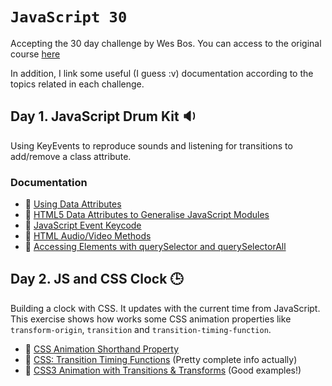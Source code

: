 # `JavaScript 30`

Accepting the 30 day challenge by Wes Bos.
You can access to the original course [here][javascript30-course]

In addition, I link some useful (I guess :v) documentation according to the topics related in each challenge.

## Day 1. JavaScript Drum Kit :sound:
Using KeyEvents to reproduce sounds and listening for transitions to add/remove a class attribute.

### Documentation

 * :newspaper: [Using Data Attributes](https://developer.mozilla.org/en-US/docs/Learn/HTML/Howto/Use_data_attributes)
 * :newspaper: [HTML5 Data Attributes to Generalise JavaScript Modules](https://itnext.io/good-separation-html5-data-attributes-to-generalise-javascript-modules-cac36a13cb72) 
 * :newspaper: [JavaScript Event Keycode](http://keycode.info/)
 * :newspaper: [HTML Audio/Video Methods](https://www.w3schools.com/tags/ref_av_dom.asp)
 * :newspaper: [Accessing Elements with querySelector and querySelectorAll](https://alligator.io/js/queryselector-queryselectorall/)

 ## Day 2. JS and CSS Clock :clock3:

[javascript30-course]: https://javascript30.com
Building a clock with CSS. It updates with the current time from JavaScript. This exercise shows how works some CSS animation properties like `transform-origin`, `transition` and `transition-timing-function`. 

* :newspaper: [CSS Animation Shorthand Property](https://alligator.io/css/animation-shorthand/)
* :newspaper: [CSS: Transition Timing Functions](https://www.the-art-of-web.com/css/timing-function/) (Pretty complete info actually)
* :newspaper: [CSS3 Animation with Transitions & Transforms](https://medium.com/@kswanie21/css3-animations-with-transitions-transforms-5a9c01e5efb5) (Good examples!)
